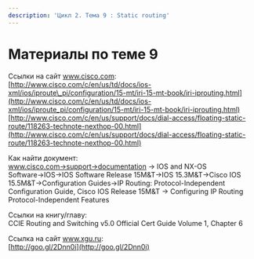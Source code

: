 ```yaml
---
description: 'Цикл 2. Тема 9 : Static routing'
---
```


# Материалы по теме 9

Ссылки на сайт www.cisco.com:  
[http://www.cisco.com/c/en/us/td/docs/ios-xml/ios/iproute\_pi/configuration/15-mt/iri-15-mt-book/iri-iprouting.html](http://www.cisco.com/c/en/us/td/docs/ios-xml/ios/iproute_pi/configuration/15-mt/iri-15-mt-book/iri-iprouting.html)  
[http://www.cisco.com/c/en/us/support/docs/dial-access/floating-static-route/118263-technote-nexthop-00.html](http://www.cisco.com/c/en/us/support/docs/dial-access/floating-static-route/118263-technote-nexthop-00.html)

Как найти документ:  
www.cisco.com→support→documentation → IOS and NX-OS Software→IOS→IOS Software Release 15M&T→IOS 15.3M&T→Cisco IOS 15.5M&T→Configuration Guides→IP Routing: Protocol-Independent Configuration Guide, Cisco IOS Release 15M&T → Configuring IP Routing Protocol-Independent Features

Ссылки на книгу/главу:  
CCIE Routing and Switching v5.0 Official Cert Guide Volume 1, Chapter 6

Ссылка на сайт www.xgu.ru:  
[http://goo.gl/2Dnn0i](http://goo.gl/2Dnn0i)  
  


